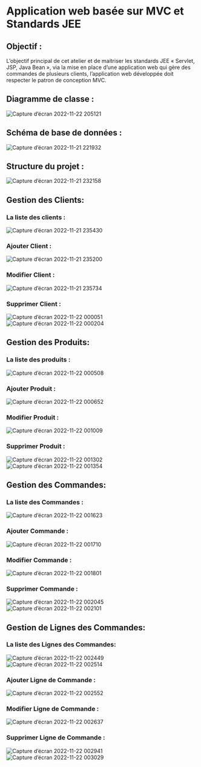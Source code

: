 
# Application web basée sur MVC et Standards JEE

## Objectif  :
L’objectif principal de cet atelier et de maitriser les standards JEE « Servlet, JSP, Java Bean »,
via la mise en place d’une application web qui gère des commandes de plusieurs clients, l’application
web développée doit respecter le patron de conception MVC.

## Diagramme de classe :
![Capture d’écran 2022-11-22 205121](https://user-images.githubusercontent.com/101187429/203408289-d00b5e42-eb5a-4acf-823f-15dc8dddbef2.jpg)
## Schéma de base de données :
![Capture d’écran 2022-11-21 221932](https://user-images.githubusercontent.com/101187429/203172808-90a06595-8045-4f17-88db-3e4dcf16cdf7.jpg)

## Structure du projet :
![Capture d’écran 2022-11-21 232158](https://user-images.githubusercontent.com/101187429/203173023-0aff1f2b-e405-40bd-9311-d6e7ea841736.jpg)

## Gestion des Clients:

### La liste des clients :
![Capture d’écran 2022-11-21 235430](https://user-images.githubusercontent.com/101187429/203174325-bd396c80-05e5-4e39-8e71-cf98dd408841.jpg)
### Ajouter Client :
![Capture d’écran 2022-11-21 235200](https://user-images.githubusercontent.com/101187429/203174023-1e289a1d-e75b-4aec-9815-fce23f772e90.jpg)
### Modifier Client :
![Capture d’écran 2022-11-21 235734](https://user-images.githubusercontent.com/101187429/203174732-49622342-959d-4dd6-bb19-785a59ea59b4.jpg)
### Supprimer  Client :
![Capture d’écran 2022-11-22 000051](https://user-images.githubusercontent.com/101187429/203175137-706d9e08-82ef-441d-b49e-4f32ba2b7a95.jpg)
![Capture d’écran 2022-11-22 000204](https://user-images.githubusercontent.com/101187429/203175269-8a77de4b-9b97-4c9a-8d6f-e6815b5f442d.jpg)


## Gestion des Produits:

### La liste des produits :
![Capture d’écran 2022-11-22 000508](https://user-images.githubusercontent.com/101187429/203175719-1d15e714-ef04-4bef-9f05-2812c737fa3b.jpg)

### Ajouter Produit :
![Capture d’écran 2022-11-22 000652](https://user-images.githubusercontent.com/101187429/203175985-8bf508da-62e2-4f28-a403-91a370075706.jpg)

### Modifier Produit :
![Capture d’écran 2022-11-22 001009](https://user-images.githubusercontent.com/101187429/203176369-4f2c200c-cc49-4c20-94cb-6ffedacf01d1.jpg)

### Supprimer  Produit :

![Capture d’écran 2022-11-22 001302](https://user-images.githubusercontent.com/101187429/203176692-e1608549-0c95-4ab4-bb4f-02c0aa49e4d3.jpg)
![Capture d’écran 2022-11-22 001354](https://user-images.githubusercontent.com/101187429/203176787-8339ced6-8c76-4421-b072-f51d7f046d7f.jpg)



## Gestion des Commandes:

### La liste des Commandes :
![Capture d’écran 2022-11-22 001623](https://user-images.githubusercontent.com/101187429/203177326-b5df707c-e26d-4607-a0eb-1b6e99da3733.jpg)
### Ajouter Commande :
![Capture d’écran 2022-11-22 001710](https://user-images.githubusercontent.com/101187429/203177347-fe6ea3d4-618b-4f84-a4e3-d0303e698d7c.jpg)
### Modifier Commande :
![Capture d’écran 2022-11-22 001801](https://user-images.githubusercontent.com/101187429/203177357-19e9ae57-bcb8-4168-83e8-2776bd48adff.jpg)
### Supprimer  Commande :
![Capture d’écran 2022-11-22 002045](https://user-images.githubusercontent.com/101187429/203177736-c55f5d4e-8a41-4f07-ac2d-87b9ea256b27.jpg)
![Capture d’écran 2022-11-22 002101](https://user-images.githubusercontent.com/101187429/203177745-ca4d8236-9007-4b41-90a5-62d4a01d65cd.jpg)

## Gestion de Lignes des Commandes:

### La liste des Lignes des Commandes:
![Capture d’écran 2022-11-22 002449](https://user-images.githubusercontent.com/101187429/203178432-64258458-0299-498d-9e4c-b8ef1fc67738.jpg)
![Capture d’écran 2022-11-22 002514](https://user-images.githubusercontent.com/101187429/203178440-b63bc746-87f5-482c-8bc3-129d6400f627.jpg)
### Ajouter Ligne de Commande :
![Capture d’écran 2022-11-22 002552](https://user-images.githubusercontent.com/101187429/203178451-11b20616-79d9-4ad1-aec5-c2856106c843.jpg)
### Modifier Ligne de Commande :
![Capture d’écran 2022-11-22 002637](https://user-images.githubusercontent.com/101187429/203178467-b4da3960-eeba-4f2b-aab7-2549b767ab41.jpg)
### Supprimer  Ligne de Commande  :
![Capture d’écran 2022-11-22 002941](https://user-images.githubusercontent.com/101187429/203178754-b06024b1-611c-4e21-882d-3a0239931d93.jpg)
![Capture d’écran 2022-11-22 003029](https://user-images.githubusercontent.com/101187429/203178762-5177bfac-3e41-4b22-a799-0b5414187ef0.jpg)


